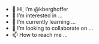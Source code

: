 - 👋 Hi, I’m @kberghoffer
- 👀 I’m interested in ...
- 🌱 I’m currently learning ...
- 💞️ I’m looking to collaborate on ...
- 📫 How to reach me ...

<!---
kberghoffer/kberghoffer is a ✨ special ✨ repository because its `README.md` (this file) appears on your GitHub profile.
You can click the Preview link to take a look at your changes.
--->
